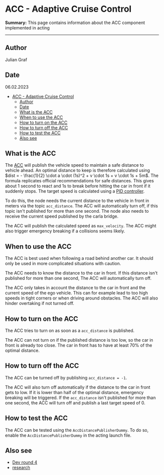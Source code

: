 # ACC - Adaptive Cruise Control

**Summary:** This page contains information about the ACC component implemented in acting

---

## Author

Julian Graf

## Date

06.02.2023

<!-- TOC -->
* [ACC - Adaptive Cruise Control](#acc---adaptive-cruise-control)
  * [Author](#author)
  * [Date](#date)
  * [What is the ACC](#what-is-the-acc)
  * [When to use the ACC](#when-to-use-the-acc)
  * [How to turn on the ACC](#how-to-turn-on-the-acc)
  * [How to turn off the ACC](#how-to-turn-off-the-acc)
  * [How to test the ACC](#how-to-test-the-acc)
  * [Also see](#also-see)
<!-- TOC -->

## What is the ACC

The [ACC](https://en.wikipedia.org/wiki/Adaptive_cruise_control) will publish the vehicle speed to maintain a safe distance to vehicle ahead.
An optimal distance to keep is therefore calculated using $dist = - \frac{1}{2} \cdot a \cdot (1s)^2 + v \cdot 1s + v \cdot 1s + 5m$.
The formula replicates official recommendations for safe distances.
This gives about 1 second to react and 1s to break before hitting the car in front if it suddenly stops.
The target speed is calculated using a [PID controller](https://en.wikipedia.org/wiki/PID_controller).

To do this, the node needs the current distance to the vehicle in front in meters via the topic `acc_distance`.
The ACC will automatically turn off, if this topic isn't published for more than one second.
The node also needs to receive the current speed published by the carla bridge.

The ACC will publish the calculated speed as `max_velocity`.
The ACC might also trigger emergency breaking if a collisions seems likely.

## When to use the ACC

The ACC is best used when following a road behind another car.
It should only be used in more complicated situations with caution.

The ACC needs to know the distance to the car in front.
If this distance isn't published for more than one second, The ACC will automatically turn off.

The ACC only takes in account the distance to the car in front and the current speed of the ego vehicle.
This can for example lead to too high speeds in tight corners or when driving around obstacles.
The ACC will also hinder overtaking if not turned off.

## How to turn on the ACC

The ACC tries to turn on as soon as a `acc_distance` is published.

The ACC can not turn on if  the published distance is too low, so the car in front is already too close.
The car in front has to have at least 70% of the optimal distance.

## How to turn off the ACC

The ACC can be turned off by publishing `acc_distance = -1`.

The ACC will also turn off automatically if the distance to the car in front gets to low.
If it is lower than half of the optimal distance, emergency breaking will be triggered.
If the `acc_distance` isn't published for more than one second, the ACC will turn off and publish a last target speed of 0.

## How to test the ACC

The ACC can be tested using the `AccDistancePublisherDummy`.
To do so, enable the `AccDistancePublisherDummy` in the acting launch file.

## Also see

* [Dev round 4](../08_dev_talks/sprint_4.md)
* [research](../03_research/01_acting/Readme.md)
